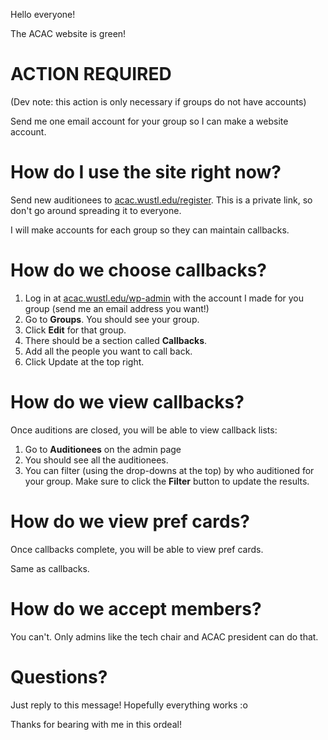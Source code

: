 Hello everyone!

The ACAC website is green!

# ACTION REQUIRED

(Dev note: this action is only necessary if groups do not have accounts)

Send me one email account for your group so I can make a website account.

# How do I use the site right now?

Send new auditionees to [acac.wustl.edu/register](acac.wustl.edu/register). This is a private link, so don't go around spreading it to everyone.

I will make accounts for each group so they can maintain callbacks.

# How do we choose callbacks?

1. Log in at [acac.wustl.edu/wp-admin](acac.wustl.edu/wp-admin) with the account I made for you group (send me an email address you want!)
2. Go to **Groups**. You should see your group.
3. Click **Edit** for that group.
4. There should be a section called **Callbacks**.
5. Add all the people you want to call back.
6. Click Update at the top right.

# How do we view callbacks?

Once auditions are closed, you will be able to view callback lists:

1. Go to **Auditionees** on the admin page
2. You should see all the auditionees.
3. You can filter (using the drop-downs at the top) by who auditioned for your group. Make sure to click the **Filter** button to update the results.

# How do we view pref cards?

Once callbacks complete, you will be able to view pref cards.

Same as callbacks.

# How do we accept members?

You can't. Only admins like the tech chair and ACAC president can do that.

# Questions?

Just reply to this message! Hopefully everything works :o

Thanks for bearing with me in this ordeal!